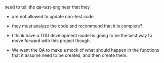 need to tell the qa-test-engineer that they 
- are not allowed to update non-test code
- they must analyze the code and recommend that it is complete?

- I think have a TDD development model is going to be the best way to move forward with this project though.

- We want the QA to make a mock of what should happen in the functions that it assume need to be created, and then create them.

